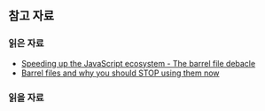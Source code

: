 ## 참고 자료

### 읽은 자료

- [Speeding up the JavaScript ecosystem - The barrel file debacle](https://marvinh.dev/blog/speeding-up-javascript-ecosystem-part-7/)
- [Barrel files and why you should STOP using them now](https://dev.to/tassiofront/barrel-files-and-why-you-should-stop-using-them-now-bc4)

### 읽을 자료
